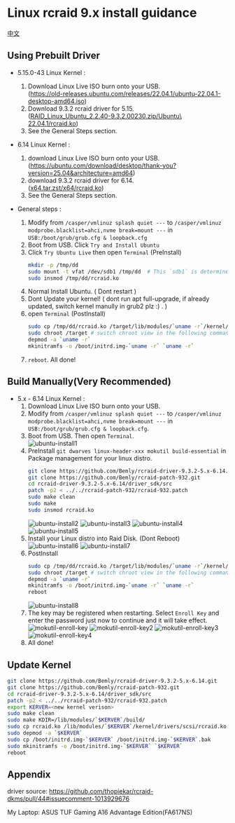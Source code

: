 Linux rcraid 9.x install guidance
============================

[中文](README.zh-hans.md)

Using Prebuilt Driver
----------------------

- 5.15.0-43 Linux Kernel :
    1. Download Linux Live ISO burn onto your USB.\
		(https://old-releases.ubuntu.com/releases/22.04.1/ubuntu-22.04.1-desktop-amd64.iso)
	2. Download 9.3.2 rcraid driver for 5.15.\
		([RAID_Linux_Ubuntu_2.2.40-9.3.2.00230.zip/Ubuntu\ 22.04.1/rcraid.ko](https://www.supermicro.com/wdl/driver/AMD/NVMe_RAID/RAID_Linux_Ubuntu_2.2.40-9.3.2.00230.zip))
	3. See the General Steps section.



- 6.14 Linux Kernel :
	1. download Linux Live ISO burn onto your USB.\
		(https://ubuntu.com/download/desktop/thank-you?version=25.04&architecture=amd64)
	2. download 9.3.2 rcraid driver for 6.14.\
		([x64.tar.zst/x64/rcraid.ko](linux/KERNEL6+/x64.tar.zst))
	3. See the General Steps section.

- General steps :
	1. Modify from `/casper/vmlinuz splash quiet ---` to `/casper/vmlinuz modprobe.blacklist=ahci,nvme break=mount ---` in `USB:/boot/grub/grub.cfg & loopback.cfg`
	2. Boot from USB. Click `Try and Install Ubuntu`
	3. Click `Try Ubuntu Live` then open `Terminal` (PreInstall)
		```bash
		mkdir -p /tmp/dd
		sudo mount -t vfat /dev/sdb1 /tmp/dd  # This `sdb1` is determined you downloaded path.
		sudo insmod /tmp/dd/rcraid.ko
		```
	4. Normal Install Ubuntu. ( Dont restart )
	5. Dont Update your kernel! ( dont run apt full-upgrade, if already updated, switch kernel manully in grub2 plz :) . )
	6. open `Terminal` (PostInstall)
		```bash
		sudo cp /tmp/dd/rcraid.ko /target/lib/modules/`uname -r`/kernel/drivers/scsi/rcraid.ko
		sudo chroot /target # switch chroot view in the following command.
		depmod -a `uname -r`
		mkinitramfs -o /boot/initrd.img-`uname -r` `uname -r`
		```
	7. `reboot`. All done!

Build Manually(Very Recommended)
----------------------

- 5.x - 6.14 Linux Kernel :
	1. Download Linux Live ISO burn onto your USB.
	2. Modify from `/casper/vmlinuz splash quiet ---` to `/casper/vmlinuz modprobe.blacklist=ahci,nvme break=mount ---` in `USB:/boot/grub/grub.cfg & loopback.cfg`.
	3. Boot from USB. Then open `Terminal`.\
		![ubuntu-install1](pic/ubuntu-install1.png)
	4. PreInstall `git dwarves linux-header-xxx mokutil build-essential` in Package management for your linux distro.
		```bash
		git clone https://github.com/Bemly/rcraid-driver-9.3.2-5.x-6.14.git
		git clone https://github.com/Bemly/rcraid-patch-932.git
		cd rcraid-driver-9.3.2-5.x-6.14/driver_sdk/src
		patch -p2 < ../../rcraid-patch-932/rcraid-932.patch
		sudo make clean
		sudo make
		sudo insmod rcraid.ko
		```
		![ubuntu-install2](pic/ubuntu-install2.webp)
		![ubuntu-install3](pic/ubuntu-install3.png)
		![ubuntu-install4](pic/ubuntu-install4.png)
		![ubuntu-install5](pic/ubuntu-install5.webp)
	5. Install your Linux distro into Raid Disk. (Dont Reboot)\
		![ubuntu-install6](pic/ubuntu-install6.png)
		![ubuntu-install7](pic/ubuntu-install7.png)
	6. PostInstall
		```bash
		sudo cp /tmp/dd/rcraid.ko /target/lib/modules/`uname -r`/kernel/drivers/scsi/rcraid.ko
		sudo chroot /target # switch chroot view in the following command.
		depmod -a `uname -r`
		mkinitramfs -o /boot/initrd.img-`uname -r` `uname -r`
		reboot
		```
		![ubuntu-install8](pic/ubuntu-install8.webp)
	7. The key may be registered when restarting. Select `Enroll Key` and enter the password just now to continue and it will take effect.\
		![mokutil-enroll-key](pic/mokutil-enroll-key.png)
		![mokutil-enroll-key2](pic/mokutil-enroll-key2.png)
		![mokutil-enroll-key3](pic/mokutil-enroll-key3.png)
		![mokutil-enroll-key4](pic/mokutil-enroll-key4.png)
	8. All done!

Update Kernel
----------------------
```bash
git clone https://github.com/Bemly/rcraid-driver-9.3.2-5.x-6.14.git
git clone https://github.com/Bemly/rcraid-patch-932.git
cd rcraid-driver-9.3.2-5.x-6.14/driver_sdk/src
patch -p2 < ../../rcraid-patch-932/rcraid-932.patch
export KERVER=<new kernel verison>
sudo make clean
sudo make KDIR=/lib/modules/`$KERVER`/build/
sudo cp rcraid.ko /lib/modules/`$KERVER`/kernel/drivers/scsi/rcraid.ko
sudo depmod -a `$KERVER`
sudo cp /boot/initrd.img-`$KERVER` /boot/initrd.img-`$KERVER`.bak
sudo mkinitramfs -o /boot/initrd.img-`$KERVER` `$KERVER`
reboot
```

Appendix
----------------------
driver source: https://github.com/thopiekar/rcraid-dkms/pull/44#issuecomment-1013929676

My Laptop: ASUS TUF Gaming A16 Advantage Edition(FA617NS)

